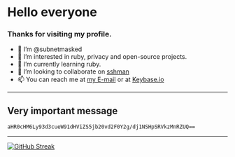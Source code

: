 # Hello everyone
### Thanks for visiting my profile.
- 👋 I’m @subnetmasked
- 👀 I’m interested in ruby, privacy and open-source projects.
- 🌱 I’m currently learning ruby.
- 💞️ I’m looking to collaborate on [sshman](https://github.com/subnetmasked/sshman)
- 📫 You can reach me at [my E-mail](mailto:subnetmasked@cock.li) or at [Keybase.io](https://keybase.io/mrsubnetmasked)
---
## Very important message
```base64
aHR0cHM6Ly93d3cueW91dHViZS5jb20vd2F0Y2g/dj1NSHpSRVkzMnRZUQ==
```
---
[![GitHub Streak](https://streak-stats.demolab.com?user=subnetmasked&theme=dark&hide_border=true&locale=da&date_format=j%20M%5B%20Y%5D)](https://git.io/streak-stats)
